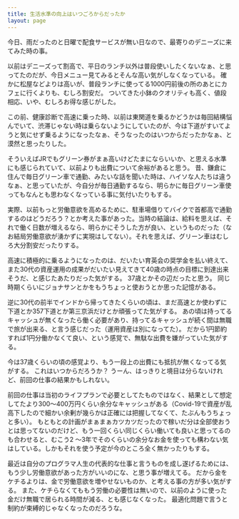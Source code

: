 ```yaml
---
title: 生活水準の向上はいつごろからだったか
layout: page
---
```


今日、雨だったのと日曜で配食サービスが無い日なので、最寄りのデニーズに来てみた時の事。

以前はデニーズって割高で、平日のランチ以外は普段使いしたくないなぁ、と思ってたのだが、今日メニュー見てみるとそんな高い気がしなくなっている。
確かに松屋などよりは高いが、普段ランチに使ってる1000円前後の所のあとにカフェに行くよりも、むしろ割安だ。
ついてきた小鉢のクオリティも高く、値段相応、いや、むしろお得な感じがした。

この前、健康診断で高速に乗った時、以前は東関道を乗るかどうかは毎回結構悩んでいて、渋滞じゃない時は乗らないようにしていたのが、今は下道がすいてようと気にせず乗るようになったなぁ、そうなったのはいつからだったかなぁ、と漠然と思ったりした。

そういえばJRでもグリーン券がまぁ高いけどたまにならいいか、と思える水準にも感じられていて、以前よりも出費について余裕があると思う。
昔、鎌倉に住んで毎日グリーン車で通勤、みたいな話を聞いた時は、ハイソな人たちは違うなぁ、と思っていたが、今自分が毎日通勤するなら、明らかに毎日グリーン車使ってもなんとも思わなくなっている事に気付いたりもする。

実際、以前もっと労働意欲を高めるために、駐車場借りてバイクで首都高で通勤するのはどうだろう？とか考えた事があった。当時の結論は、給料を思えば、それで働く日数が増えるなら、明らかにそうした方が良い、というものだった（なお結局労働意欲が湧かずに実現はしてない）。それを思えば、グリーン車はむしろ大分割安だったりする。

高速に積極的に乗るようになったのは、だいたい育英会の奨学金を払い終えて、また30代の資産運用の成果がだいたい見えてきて40歳の時点の目標に到達出来そうだ、と感じたあたりだった気がする。
37歳とかその辺だったと思う。
同じ時期くらいにジョナサンとかをもうちょっと使おうとか思った記憶がある。

逆に30代の前半でインドから帰ってきたくらいの頃は、まだ高速とか使わずに下道とか357下道とか第三京浜だけとか頑張ってた気がする。
あの頃は持ってるキャッシュが無くなったら働く必要があり、持ってるキャッシュが続く間は無職で旅が出来る、と言う感じだった（運用資産は別になってた）。
だから1円節約すれば1円分働かなくて良い、という感覚で、無駄な出費を嫌がっていた気がする。

今は37歳くらいの頃の感覚より、もう一段上の出費にも抵抗が無くなってる気がする。
これはいつからだろうか？
うーん、はっきりと境目は分らないけれど、前回の仕事の結果かもしれない。

前回の仕事は当初のライフプランで必要としてたものではなく、結果として想定してたより300〜400万円くらい余分なキャッシュがある（Covid-19で資産が乱高下したので細かい余剰が幾らかは正確には把握してなくて、たぶんもうちょっと多い）。
もともとの計画がまぁまぁカツカツだったので稼いだ分は全部使おうとは思ってないのだけど、もう一回くらい同じくらい働いても良いと思ってるのも合わせると、むこう2 〜3年でそのくらいの余分なお金を使っても構わない気はしている。しかもそれを使う予定が今のところ全く無かったりもする。

最近は自分のプログラマ人生の代表的な仕事と言うものを成し遂げるためには、もう少し労働意欲があった方がいいのにな、と思う事が増えてる。
だから金をケチるよりは、金で労働意欲を増やせないものか、と考える事の方が多い気がする。
また、ケチらなくてももう労働の必要性は無いので、以前のように使った金だけ無職で居られる時間が減る、とも感じなくなった。
最適化問題で言うと制約が束縛的じゃなくなったのだろうな。